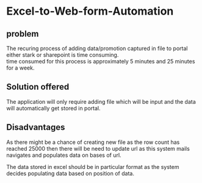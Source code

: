 # Excel-to-Web-form-Automation

## problem
The recuring process of adding data/promotion captured in file to portal either stark or sharepoint is time consuming.<br>
time consumed for this process is approximately 5 minutes and 25 minutes for a week.

## Solution offered
The application will only require adding file which will be input and the data will automatically get stored in portal.

## Disadvantages

As there might be a chance of creating new file as the row count has reached 25000 then there will be need to update url as this system mails navigates and populates data on bases of url.<br>

The data stored in excel should be in particular format as the system decides populating data based on position of data.
